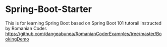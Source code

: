 # Spring-Boot-Starter
This is for learning Spring Boot based on Spring Boot 101 tutorail instructed by Romanian Coder.
https://github.com/dangeabunea/RomanianCoderExamples/tree/master/BookingDemo
